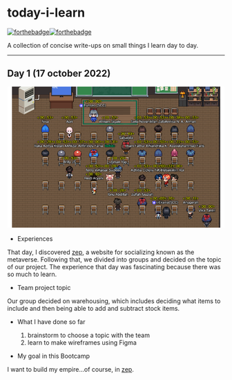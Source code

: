 # today-i-learn

[![forthebadge](https://forthebadge.com/images/badges/built-with-love.svg)](https://wajahatkarim.com)[![forthebadge](https://forthebadge.com/images/badges/makes-people-smile.svg)](https://wajahatkarim.com)

A collection of concise write-ups on small things I learn day to day.

---

## Day 1 (17 october 2022)

![image](/images/1.png)

- Experiences

That day, I discovered [zep](https://zep.us/), a website for socializing known as the metaverse. Following that, we divided into groups and decided on the topic of our project. The experience that day was fascinating because there was so much to learn.

- Team project topic

Our group decided on warehousing, which includes deciding what items to include and then being able to add and subtract stock items.

- What I have done so far

  1. brainstorm to choose a topic with the team
  2. learn to make wireframes using Figma

- My goal in this Bootcamp

I want to build my empire...of course, in [zep](https://zep.us/).
